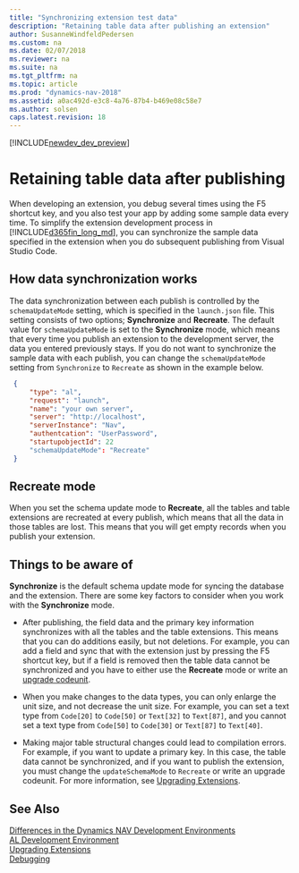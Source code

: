 ```yaml
---
title: "Synchronizing extension test data"
description: "Retaining table data after publishing an extension"
author: SusanneWindfeldPedersen
ms.custom: na
ms.date: 02/07/2018
ms.reviewer: na
ms.suite: na
ms.tgt_pltfrm: na
ms.topic: article
ms.prod: "dynamics-nav-2018"
ms.assetid: a0ac492d-e3c8-4a76-87b4-b469e08c58e7
ms.author: solsen
caps.latest.revision: 18
---
```


[!INCLUDE[newdev_dev_preview](includes/newdev_dev_preview.md)]

# Retaining table data after publishing
When developing an extension, you debug several times using the F5 shortcut key, and you also test your app by adding some sample data every time. To simplify the extension development process in [!INCLUDE[d365fin_long_md](includes/d365fin_long_md.md)], you can synchronize the sample data specified in the extension when you do subsequent publishing from Visual Studio Code.

## How data synchronization works
The data synchronization between each publish is controlled by the `schemaUpdateMode` setting, which is specified in the `launch.json` file. This setting consists of two options; **Synchronize** and **Recreate**. The default value for `schemaUpdateMode` is set to the **Synchronize** mode, which means that every time you publish an extension to the development server, the data you entered previously stays. If you do not want to synchronize the sample data with each publish, you can change the `schemaUpdateMode` setting from `Synchronize` to `Recreate` as shown in the example below. 


```json
 { 
     "type": "al",
     "request": "launch",
     "name": "your own server",
     "server": "http://localhost",
     "serverInstance": "Nav",
     "authentcation": "UserPassword", 
     "startupobjectId": 22
     "schemaUpdateMode": "Recreate" 
 }
```

## Recreate mode
When you set the schema update mode to **Recreate**, all the tables and table extensions are recreated at every publish, which means that all the data in those tables are lost. This means that you will get empty records when you publish your extension.

## Things to be aware of
**Synchronize** is the default schema update mode for syncing the database and the extension. There are some key factors to consider when you work with the **Synchronize** mode.  

- After publishing, the field data and the primary key information synchronizes with all the tables and the table extensions. This means that you can do additions easily, but not deletions. For example, you can add a field and sync that with the extension just by pressing the F5 shortcut key, but if a field is removed then the table data cannot be synchronized and you have to either use the **Recreate** mode or write an [upgrade codeunit](devenv-upgrading-extensions.md).  
 
- When you make changes to the data types, you can only enlarge the unit size, and not decrease the unit size. For example, you can set a text type from `Code[20]` to `Code[50]` or `Text[32]` to  `Text[87]`, and you cannot set a text type from `Code[50]` to `Code[30]` or `Text[87]` to `Text[40]`.  

- Making major table structural changes could lead to compilation errors. For example, if you want to update a primary key. In this case, the table data cannot be synchronized, and if you want to publish the extension, you must change the `updateSchemaMode` to `Recreate` or write an upgrade codeunit. For more information, see [Upgrading Extensions](devenv-upgrading-extensions.md).  


## See Also
[Differences in the Dynamics NAV Development Environments](devenv-differences.md)  
[AL Development Environment](devenv-reference-overview.md)  
[Upgrading Extensions](devenv-upgrading-extensions.md)  
[Debugging](devenv-debugging.md)  
